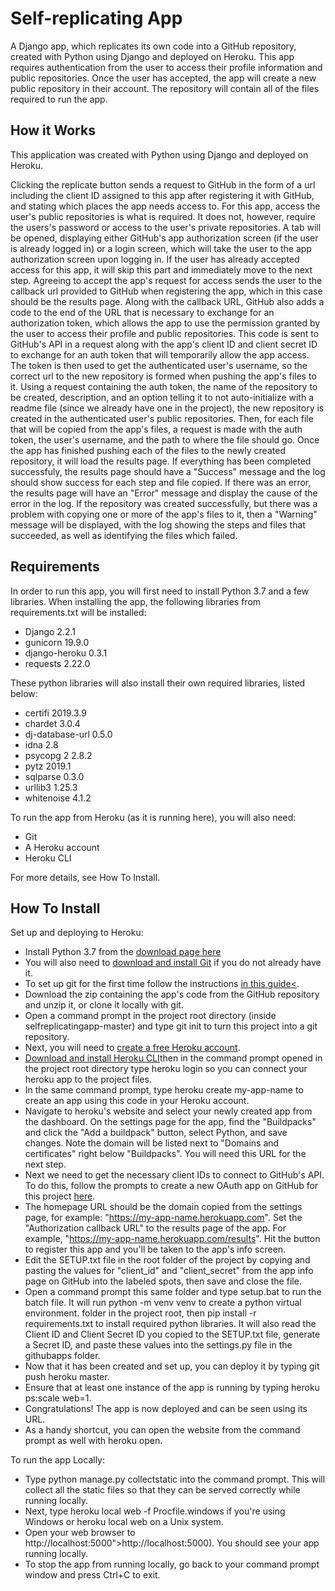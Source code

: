 # Self-replicating App

A Django app, which replicates its own code into a GitHub repository, created with Python using Django and deployed on Heroku.
This app requires authentication from the user to access their profile information and public repositories. Once the user has accepted, the app will create a new public repository in their account. The repository will contain all of the files required to run the app.

## How it Works

This application was created with Python using Django and deployed on Heroku.

Clicking the replicate button sends a request to GitHub in the form of a url including the client ID assigned to this app after registering it with GitHub, and stating which places the app needs access to. For this app, access the user's public repositories is what is required. It does not, however, require the users's password or access to the user's private repositories. A tab will be opened, displaying either GitHub's app authorization screen (if the user is already logged in) or a login screen, which will take the user to the app authorization screen upon logging in. If the user has already accepted access for this app, it will skip this part and immediately move to the next step. Agreeing to accept the app's request for access sends the user to the callback url provided to GitHub when registering the app, which in this case should be the results page.
Along with the callback URL, GitHub also adds a code to the end of the URL that is necessary to exchange for an authorization token, which allows the app to use the permission granted by the user to access their profile and public repositories. This code is sent to GitHub's API in a request along with the app's client ID and client secret ID to exchange for an auth token that will temporarily allow the app access. The token is then used to get the authenticated user's username, so the correct url to the new repository is formed when pushing the app's files to it.
Using a request containing the auth token, the name of the repository to be created, description, and an option telling it to not auto-initialize with a readme file (since we already have one in the project), the new repository is created in the authenticated user's public repositories. Then, for each file that will be copied from the app's files, a request is made with the auth token, the user's username, and the path to where the file should go. Once the app has finished pushing each of the files to the newly created repository, it will load the results page. If everything has been completed successfuly, the results page should have a "Success" message and the log should show success for each step and file copied. If there was an error, the results page will have an "Error" message and display the cause of the error in the log. If the repository was created successfully, but there was a problem with copying one or more of the app's files to it, then a "Warning" message will be displayed, with the log showing the steps and files that succeeded, as well as identifying the files which failed.

## Requirements

In order to run this app, you will first need to install Python 3.7 and a few libraries.
When installing the app, the following libraries from requirements.txt will be installed:

- Django 2.2.1
- gunicorn 19.9.0
- django-heroku 0.3.1
- requests 2.22.0

These python libraries will also install their own required libraries, listed below:

- certifi 2019.3.9
- chardet 3.0.4
- dj-database-url 0.5.0
- idna 2.8
- psycopg 2 2.8.2
- pytz 2019.1
- sqlparse 0.3.0
- urllib3 1.25.3
- whitenoise 4.1.2

To run the app from Heroku (as it is running here), you will also need:

- Git
- A Heroku account
- Heroku CLI

For more details, see How To Install.

## How To Install

Set up and deploying to Heroku:

- Install Python 3.7 from the [download page here](https://www.python.org/downloads/release/python-373/)
- You will also need to [download and install Git](https://git-scm.com/book/en/v2/Getting-Started-Installing-Git) if you do not already have it.
- To set up git for the first time follow the instructions [in this guide<](https://git-scm.com/book/en/v2/Getting-Started-First-Time-Git-Setup).
- Download the zip containing the app's code from the GitHub repository and unzip it, or clone it locally with git.
- Open a command prompt in the project root directory (inside selfreplicatingapp-master) and type git init to turn this project into a git repository.
- Next, you will need to [create a free Heroku account](https://www.heroku.com").
- [Download and install Heroku CLI](https://devcenter.heroku.com/articles/heroku-cli)then in the command prompt opened in the project root directory type heroku login so you can connect your heroku app to the project files.
- In the same command prompt, type heroku create my-app-name to create an app using this code in your Heroku account.
- Navigate to heroku's website and select your newly created app from the dashboard. On the settings page for the app, find the "Buildpacks" and click the "Add a buildpack" button, select Python, and save changes. Note the domain will be listed next to "Domains and certificates" right below "Buildpacks". You will need this URL for the next step.
- Next we need to get the necessary client IDs to connect to GitHub's API. To do this, follow the prompts to create a new OAuth app on GitHub for this project [here](https://github.com/settings/applications/new).
- The homepage URL should be the domain copied from the settings page, for example: "https://my-app-name.herokuapp.com". Set the "Authorization callback URL" to the results page of the app. For example, "https://my-app-name.herokuapp.com/results". Hit the button to register this app and you'll be taken to the app's info screen.
- Edit the SETUP.txt file in the root folder of the project by copying and pasting the values for "client_id" and "client_secret" from the app info page on GitHub into the labeled spots, then save and close the file.
- Open a command prompt this same folder and type setup.bat to run the batch file. It will run python -m venv venv to create a python virtual environment. folder in the project root, then pip install -r requirements.txt to install required python libraries. It will also read the Client ID and Client Secret ID you copied to the SETUP.txt file, generate a Secret ID, and paste these values into the settings.py file in the githubapps folder. 
- Now that it has been created and set up, you can deploy it by typing git push heroku master.
- Ensure that at least one instance of the app is running by typing heroku ps:scale web=1.
- Congratulations! The app is now deployed and can be seen using its URL.
- As a handy shortcut, you can open the website from the command prompt as well with heroku open.

To run the app Locally:

- Type python manage.py collectstatic into the command prompt. This will collect all the static files so that they can be served correctly while running locally.
- Next, type heroku local web -f Procfile.windows if you're using Windows or heroku local web on a Unix system.
- Open your web browser to http://localhost:5000">http://localhost:5000). You should see your app running locally.
- To stop the app from running locally, go back to your command prompt window and press Ctrl+C to exit.
